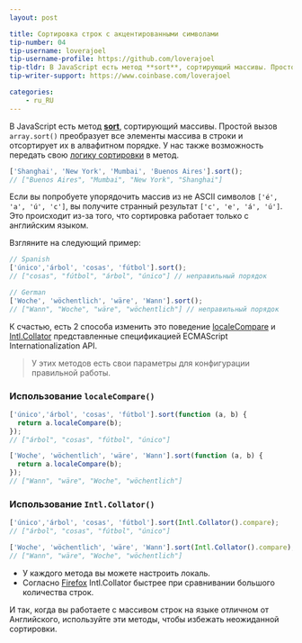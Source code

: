 ```yaml
---
layout: post

title: Сортировка строк с акцентированными символами
tip-number: 04
tip-username: loverajoel
tip-username-profile: https://github.com/loverajoel
tip-tldr: В JavaScript есть метод **sort**, сортирующий массивы. Простой вызов `array.sort()` преобразует все элементы массива в строки и отсортирует их в алвафитном порядке. Если вы попробуете упорядочить массив из не ASCII символов, вы получите неожиданный результат.
tip-writer-support: https://www.coinbase.com/loverajoel

categories:
    - ru_RU
---
```


В JavaScript есть метод **[sort](https://developer.mozilla.org/en-US/docs/Web/JavaScript/Reference/Global_Objects/Array/sort)**, сортирующий массивы. Простой вызов `array.sort()` преобразует все элементы массива в строки и отсортирует их в алвафитном порядке. У нас также возможность передать свою [логику сортировки](https://developer.mozilla.org/en-US/docs/Web/JavaScript/Reference/Global_Objects/Array/sort#Parameters) в метод.

```javascript
['Shanghai', 'New York', 'Mumbai', 'Buenos Aires'].sort();
// ["Buenos Aires", "Mumbai", "New York", "Shanghai"]
```

Если вы попробуете упорядочить массив из не ASCII символов `['é', 'a', 'ú', 'c']`, вы получите странный результат `['c', 'e', 'á', 'ú']`. Это происходит из-за того, что сортировка работает только с английским языком.

Взгляните на следующий пример:

```javascript
// Spanish
['único','árbol', 'cosas', 'fútbol'].sort();
// ["cosas", "fútbol", "árbol", "único"] // неправильный порядок

// German
['Woche', 'wöchentlich', 'wäre', 'Wann'].sort();
// ["Wann", "Woche", "wäre", "wöchentlich"] // неправильный порядок
```

К счастью, есть 2 способа изменить это поведение
[localeCompare](https://developer.mozilla.org/en-US/docs/Web/JavaScript/Reference/Global_Objects/String/localeCompare) и
[Intl.Collator](https://developer.mozilla.org/en-US/docs/Web/JavaScript/Reference/Global_Objects/Collator) представленные спецификацией ECMAScript Internationalization API.

> У этих методов есть свои параметры для конфигурации правильной работы.

### Использование `localeCompare()`

```javascript
['único','árbol', 'cosas', 'fútbol'].sort(function (a, b) {
  return a.localeCompare(b);
});
// ["árbol", "cosas", "fútbol", "único"]

['Woche', 'wöchentlich', 'wäre', 'Wann'].sort(function (a, b) {
  return a.localeCompare(b);
});
// ["Wann", "wäre", "Woche", "wöchentlich"]
```

### Использование `Intl.Collator()`

```javascript
['único','árbol', 'cosas', 'fútbol'].sort(Intl.Collator().compare);
// ["árbol", "cosas", "fútbol", "único"]

['Woche', 'wöchentlich', 'wäre', 'Wann'].sort(Intl.Collator().compare);
// ["Wann", "wäre", "Woche", "wöchentlich"]
```

- У каждого метода вы можете настроить локаль.
- Согласно [Firefox](https://developer.mozilla.org/en-US/docs/Web/JavaScript/Reference/Global_Objects/String/localeCompare#Performance) Intl.Collator быстрее при сравнивании большого количества строк.

И так, когда вы работаете с массивом строк на языке отличном от Английского, используйте эти методы, чтобы избежать неожиданной сортировки.
